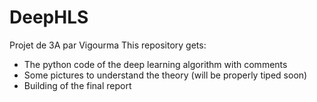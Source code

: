 # DeepHLS
Projet de 3A par Vigourma
This repository gets:
* The python code of the deep learning algorithm with comments
* Some pictures to understand the theory (will be properly tiped soon)
* Building of the final report
